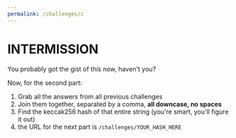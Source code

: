 ```yaml
---
permalink: /challenges/c
---
```


# INTERMISSION

You probably got the gist of this now, haven't you?

Now, for the second part:

1. Grab all the answers from all previous challenges
2. Join them together, separated by a comma, **all downcase, no spaces**
3. Find the keccak256 hash of that entire string (you're smart, you'll figure it
   out)
4. the URL for the next part is `/challenges/YOUR_HASH_HERE`
